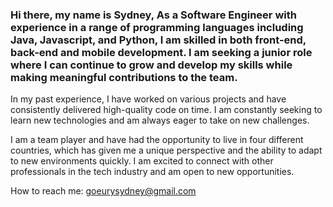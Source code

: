 ### Hi there, my name is Sydney, As a Software Engineer with experience in a range of programming languages including Java, Javascript, and Python, I am skilled in both front-end, back-end and mobile development. I am seeking a junior role where I can continue to grow and develop my skills while making meaningful contributions to the team.

In my past experience, I have worked on various projects and have consistently delivered high-quality code on time. I am constantly seeking to learn new technologies and am always eager to take on new challenges.

I am a team player and have had the opportunity to live in four different countries, which has given me a unique perspective and the ability to adapt to new environments quickly. I am excited to connect with other professionals in the tech industry and am open to new opportunities. 

How to reach me: goeurysydney@gmail.com
 
<!--
**Levrairagazzo/Levrairagazzo** is a ✨ _special_ ✨ repository because its `README.md` (this file) appears on your GitHub profile.

Here are some ideas to get you started:

- 🔭 I’m currently working on building a Memory Game application with React
- 🌱 I’m currently learning back-end web development and networking in Java.
- 📫 How to reach me: goeurysydney@gmail.com
- ⚡ Technologies:
    - Very comfortable: JavaScript, Java, C++, HTML, CSS
    - Decently comfortable: Python, React, WebPack
    - Familiar with: Node.js, Next.js, MongoDB, BootStrap, Tailwind, PyGame, Android Studio
    More 
-->
